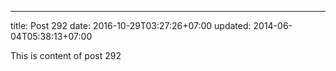 ---
title: Post 292
date: 2016-10-29T03:27:26+07:00
updated: 2014-06-04T05:38:13+07:00

This is content of post 292